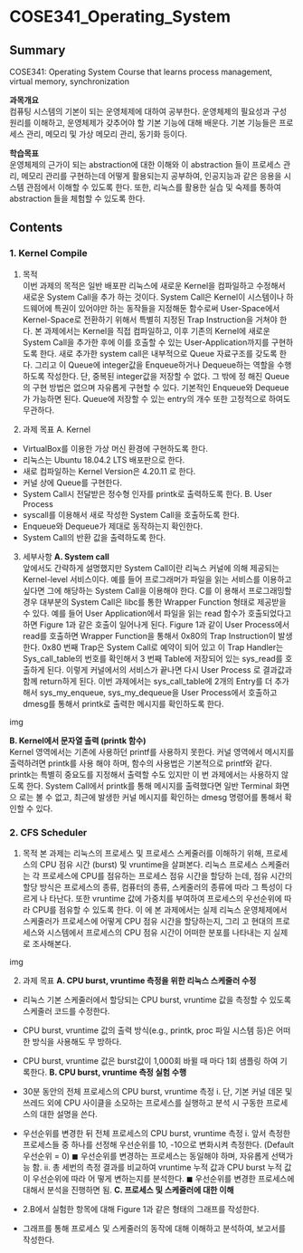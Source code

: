 # COSE341_Operating_System
## Summary
COSE341: Operating System Course that learns process management, virtual memory, synchronization 

**과목개요**  
컴퓨팅 시스템의 기본이 되는 운영체제에 대하여 공부한다. 운영체제의 필요성과 구성 원리를 이해하고, 운영체제가 갖추어야 할 기본 기능에 대해 배운다. 기본 기능들은 프로세스 관리, 메모리 및 가상 메모리 관리, 동기화 등이다.

**학습목표**  
운영체제의 근가이 되는 abstraction에 대한 이해와 이 abstraction 들이 프로세스 관리, 메모리 관리를 구현하는데 어떻게 활용되는지 공부하여, 인공지능과 같은 응용을 시스템 관점에서 이해할 수 있도록 한다. 또한, 리눅스를 활용한 실습 및 숙제를 통하여 abstraction 들을 체험할 수 있도록 한다.

## Contents
### 1. Kernel Compile
1. 목적  
이번 과제의 목적은 일반 배포판 리눅스에 새로운 Kernel을 컴파일하고 수정해서 새로운 System Call을 추가
하는 것이다. System Call은 Kernel이 시스템이나 하드웨어에 특권이 있어야만 하는 동작들을 지정해둔 함수로써 User-Space에서 Kernel-Space로 전환하기 위해서 특별히 지정된 Trap Instruction을 거쳐야 한다. 본 과제에서는 Kernel을 직접 컴파일하고, 이후 기존의 Kernel에 새로운 System Call을 추가한 후에 이를 호출할 수 있는 User-Application까지를 구현하도록 한다.
새로 추가한 system call은 내부적으로 Queue 자료구조를 갖도록 한다. 그리고 이 Queue에 integer값을 Enqueue하거나 Dequeue하는 역할을 수행하도록 작성한다. 단, 중복된 integer값을 저장할 수 없다. 그 밖에 정 해진 Queue의 구현 방법은 없으며 자유롭게 구현할 수 있다. 기본적인 Enqueue와 Dequeue가 가능하면 된다. Queue에 저장할 수 있는 entry의 개수 또한 고정적으로 하여도 무관하다.


2. 과제 목표
A. Kernel
  -  VirtualBox를 이용한 가상 머신 환경에 구현하도록 한다.
  - 리눅스는 Ubuntu 18.04.2 LTS 배포판으로 한다.
  - 새로 컴파일하는 Kernel Version은 4.20.11 로 한다.
  - 커널 상에 Queue를 구현한다.
  - System Call시 전달받은 정수형 인자를 printk로 출력하도록 한다.
B. User Process
  - syscall를 이용해서 새로 작성한 System Call을 호출하도록 한다.
  - Enqueue와 Dequeue가 제대로 동작하는지 확인한다.
  - System Call의 반환 값을 출력하도록 한다.

3. 세부사항
**A. System call**  
앞에서도 간략하게 설명했지만 System Call이란 리눅스 커널에 의해 제공되는 Kernel-level 서비스이다. 예를
들어 프로그래머가 파일을 읽는 서비스를 이용하고 싶다면 그에 해당하는 System Call을 이용해야 한다. C를 이 용해서 프로그래밍할 경우 대부분의 System Call은 libc를 통한 Wrapper Function 형태로 제공받을 수 있다. 예를 들어 User Application에서 파일을 읽는 read 함수가 호출되었다고 하면 Figure 1과 같은 호출이 일어나게 된다.
Figure 1과 같이 User Process에서 read를 호출하면 Wrapper Function을 통해서 0x80의 Trap Instruction이 발생 한다. 0x80 번째 Trap은 System Call로 예약이 되어 있고 이 Trap Handler는 Sys_call_table의 번호를 확인해서 3 번째 Table에 저장되어 있는 sys_read를 호출하게 된다. 이렇게 커널에서의 서비스가 끝나면 다시 User Process 로 결과값과 함께 return하게 된다. 이번 과제에서는 sys_call_table에 2개의 Entry를 더 추가해서 sys_my_enqueue, sys_my_dequeue을 User Process에서 호출하고 dmesg를 통해서 printk로 출력한 메시지를 확인하도록 한다.

img

**B. Kernel에서 문자열 출력 (printk 함수)**  
Kernel 영역에서는 기존에 사용하던 printf를 사용하지 못한다. 커널 영역에서 메시지를 출력하려면 printk를 사용 해야 하며, 함수의 사용법은 기본적으로 printf와 같다. printk는 특별히 중요도를 지정해서 출력할 수도 있지만 이 번 과제에서는 사용하지 않도록 한다. System Call에서 printk를 통해 메시지를 출력했다면 일반 Terminal 화면으 로는 볼 수 없고, 최근에 발생한 커널 메시지를 확인하는 dmesg 명령어를 통해서 확인할 수 있다.

### 2. CFS Scheduler
1. 목적
본 과제는 리눅스의 프로세스 및 프로세스 스케줄러를 이해하기 위해, 프로세스의 CPU 점유 시간 (burst) 및
vruntime을 살펴본다. 리눅스 프로세스 스케줄러는 각 프로세스에 CPU를 점유하는 프로세스 점유 시간을 할당하
는데, 점유 시간의 할당 방식은 프로세스의 종류, 컴퓨터의 종류, 스케줄러의 종류에 따라 그 특성이 다르게 나
타난다. 또한 vruntime 값에 가중치를 부여하여 프로세스의 우선순위에 따라 CPU를 점유할 수 있도록 한다. 이
에 본 과제에서는 실제 리눅스 운영체제에서 스케줄러가 프로세스에 어떻게 CPU 점유 시간을 할당하는지, 그리
고 현대의 프로세스와 시스템에서 프로세스의 CPU 점유 시간이 어떠한 분포를 나타내는 지 실제로 조사해본다.

img

2. 과제 목표
**A. CPU burst, vruntime 측정을 위한 리눅스 스케줄러 수정**  
  - 리눅스 기본 스케줄러에서 할당되는 CPU burst, vruntime 값을 측정할 수 있도록 스케줄러 코드를
수정한다.
  - CPU burst, vruntime 값의 출력 방식(e.g., printk, proc 파일 시스템 등)은 어떠한 방식을 사용해도 무
방하다.
  - CPU burst, vruntime 값은 burst값이 1,000회 바뀔 때 마다 1회 샘플링 하여 기록한다.
**B. CPU burst, vruntime 측정 실험 수행**  
  - 30분 동안의 전체 프로세스의 CPU burst, vruntime 측정
    i. 단, 기본 커널 데몬 및 쓰레드 외에 CPU 사이클을 소모하는 프로세스를 실행하고
    분석 시 구동한 프로세스의 대한 설명을 쓴다.

  - 우선순위를 변경한 뒤 전체 프로세스의 CPU burst, vruntime 측정
    i. 앞서 측정한 프로세스들 중 하나를 선정해 우선순위를 10, -10으로 변화시켜 측정한다.
(Default 우선순위 = 0)
      ◼ 우선순위를 변경하는 프로세스는 동일해야 하며, 자유롭게 선택가능 함.
    ii. 총 세번의 측정 결과를 비교하여 vruntime 누적 값과 CPU burst 누적 값이 우선순위에 따라 어
    떻게 변하는지를 분석한다.
      ◼ 우선순위를 변경한 프로세스에 대해서 분석을 진행하면 됨.
**C. 프로세스 및 스케줄러에 대한 이해**  
  - 2.B에서 실험한 항목에 대해 Figure 1과 같은 형태의 그래프를 작성한다.
  - 그래프를 통해 프로세스 및 스케줄러의 동작에 대해 이해하고 분석하여, 보고서를 작성한다.